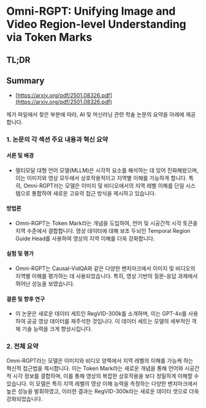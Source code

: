 # Omni-RGPT: Unifying Image and Video Region-level Understanding via Token Marks
## TL;DR
## Summary
- [https://arxiv.org/pdf/2501.08326.pdf](https://arxiv.org/pdf/2501.08326.pdf)

제가 파일에서 찾은 부분에 따라, AI 및 머신러닝 관련 학술 논문의 요약을 아래에 제공합니다.

### 1. 논문의 각 섹션 주요 내용과 혁신 요약

#### 서론 및 배경
- 멀티모달 대형 언어 모델(MLLM)은 시각적 요소를 해석하는 데 있어 진화해왔으며, 이는 이미지와 영상 모두에서 상호작용적이고 지역별 이해를 가능하게 합니다. 특히, Omni-RGPT라는 모델은 이미지 및 비디오에서의 지역 레벨 이해를 단일 시스템으로 통합하여 새로운 고유의 접근 방식을 제시하고 있습니다.

#### 방법론
- Omni-RGPT는 Token Mark라는 개념을 도입하여, 언어 및 시공간적 시각 토큰을 지역 수준에서 결합합니다. 영상 데이터에 대해 보조 두뇌인 Temporal Region Guide Head를 사용하여 영상의 지역 이해를 더욱 강화합니다.

#### 실험 및 평가
- Omni-RGPT는 Causal-VidQA와 같은 다양한 벤치마크에서 이미지 및 비디오의 지역별 이해를 평가하는 데 사용되었습니다. 특히, 영상 기반의 질문-응답 과제에서 뛰어난 성능을 보였습니다.

#### 결론 및 향후 연구
- 이 논문은 새로운 데이터 세트인 RegVID-300k를 소개하며, 이는 GPT-4o를 사용하여 공공 영상 데이터를 재주석한 것입니다. 이 데이터 세트는 모델의 세부적인 객체 기술 능력을 크게 향상시킵니다.

### 2. 전체 요약
Omni-RGPT라는 모델은 이미지와 비디오 양쪽에서 지역 레벨의 이해를 가능케 하는 혁신적 접근법을 제시합니다. 이는 Token Mark라는 새로운 개념을 통해 언어와 시공간적 시각 정보를 결합하며, 이를 통해 영상의 복잡한 상호작용을 보다 정밀하게 이해할 수 있습니다. 이 모델은 특히 지역 레벨의 영상 이해 능력을 측정하는 다양한 벤치마크에서 높은 성능을 발휘하였고, 이러한 결과는 RegVID-300k라는 새로운 데이터 셋으로 더욱 강화되었습니다.